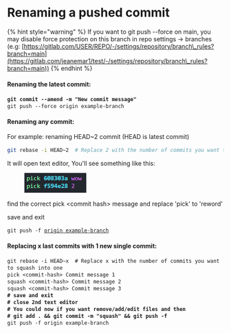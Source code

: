 # Renaming a pushed commit

{% hint style="warning" %}
If you want to git push --force on main, you may disable force protection on this branch in repo settings -> branches (e.g: [https://gitlab.com/USER/REPO/-/settings/repository/branch\_rules?branch=main](https://gitlab.com/jeanemar1/test/-/settings/repository/branch\_rules?branch=main))
{% endhint %}

#### Renaming the latest commit:

<pre class="language-bash"><code class="lang-bash"><strong>git commit --amend -m "New commit message"
</strong>git push --force origin example-branch
</code></pre>

#### Renaming any commit:

For example: renaming HEAD\~2 commit (HEAD is latest commit)

```bash
git rebase -i HEAD~2  # Replace 2 with the number of commits you want to go back
```

It will open text editor, You'll see something like this:

<div align="left">

<figure><img src="../.gitbook/assets/image.png" alt=""><figcaption></figcaption></figure>

</div>

find the correct pick \<commit hash> message and replace 'pick' to 'reword'

save and exit

<pre class="language-bash"><code class="lang-bash">git push -f <a data-footnote-ref href="#user-content-fn-1">origin example-branch</a>
</code></pre>

#### Replacing x last commits with 1 new single commit:

<pre class="language-bash"><code class="lang-bash">git rebase -i HEAD~x  # Replace x with the number of commits you want to squash into one
pick &#x3C;commit-hash> Commit message 1
squash &#x3C;commit-hash> Commit message 2
squash &#x3C;commit-hash> Commit message 3
<strong># save and exit
</strong><strong># close 2nd text editor
</strong><strong># You could now if you want remove/add/edit files and then
</strong><strong># git add . &#x26;&#x26; git commit -m "squash" &#x26;&#x26; git push -f
</strong>git push -f origin example-branch
</code></pre>

[^1]: can be omitted if its main
